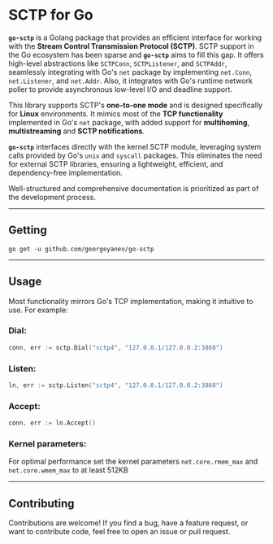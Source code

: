 # SCTP for Go

**`go-sctp`** is a Golang package that provides an efficient interface for working 
with the **Stream Control Transmission Protocol (SCTP)**.
SCTP support in the Go ecosystem has been sparse and **`go-sctp`** aims to fill this gap. It offers high-level abstractions 
like `SCTPConn`, `SCTPListener`, and `SCTPAddr`, seamlessly integrating with Go's `net` 
package by implementing `net.Conn`, `net.Listener`, and `net.Addr`. Also, it integrates with Go's runtime 
network poller to provide asynchronous low-level I/O and deadline support.

This library supports SCTP's **one-to-one mode** and is designed specifically for **Linux** 
environments. It mimics most of the **TCP functionality** implemented in Go's `net` package, with added support for 
**multihoming**, **multistreaming** and **SCTP notifications**.  

**`go-sctp`** interfaces directly with the kernel SCTP module, leveraging system calls provided by Go's `unix` 
and `syscall` packages. This eliminates the need for external SCTP libraries, ensuring a lightweight,
efficient, and dependency-free implementation.

Well-structured and comprehensive documentation is prioritized as part of the development process.

---

## Getting
  ```
  go get -u github.com/georgeyanev/go-sctp
  
  ```

---

## Usage

Most functionality mirrors Go's TCP implementation, making it intuitive to use. For example:

### Dial:
  ```go
  conn, err := sctp.Dial("sctp4", "127.0.0.1/127.0.0.2:3868")
  ```

### Listen:
  ```go
  ln, err := sctp.Listen("sctp4", "127.0.0.1/127.0.0.2:3868")
  ```

### Accept:
  ```go
  conn, err := ln.Accept()
  ```

### Kernel parameters:
For optimal performance set the kernel parameters
`net.core.rmem_max` and `net.core.wmem_max` to at least 512KB

---

## Contributing

Contributions are welcome! If you find a bug, have a feature request, or want to contribute code, feel free to open an issue or pull request.
